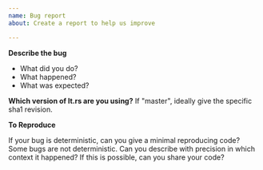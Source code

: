 ```yaml
---
name: Bug report
about: Create a report to help us improve

---
```


**Describe the bug**
- What did you do?
- What happened?
- What was expected?

**Which version of lt.rs are you using?**
If "master",  ideally give the specific sha1 revision.

**To Reproduce**

If your bug is deterministic, can you give a minimal reproducing code?
Some bugs are not deterministic. Can you describe with precision in which context it happened?
If this is possible, can you share your code?
